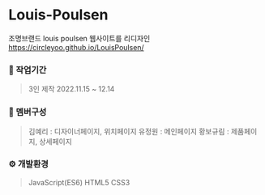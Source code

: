 # Louis-Poulsen

조명브랜드 louis poulsen 웹사이트를 리디자인
<https://circleyoo.github.io/LouisPoulsen/>


### 💼 작업기간
> 3인 제작
> 2022.11.15 ~ 12.14

### 🤝 멤버구성
> 김예리 : 디자이너페이지, 위치페이지
> 유정원 : 메인페이지
> 황보규림 : 제품페이지, 상세페이지

### ⚙ 개발환경
> JavaScript(ES6)
> HTML5
> CSS3
